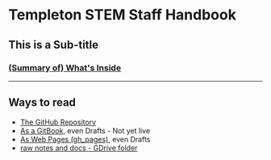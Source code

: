 # Templeton STEM Staff Handbook
## This is a Sub-title 

### [\(Summary of\) What's Inside ](SUMMARY.md)

___

## Ways to read
- [The GitHub Repository](https://github.com/janzeteachesit/StaffHandbook/)
- [As a GitBook](https://janzeteachesit.gitbooks.io/), even Drafts - Not yet live
- [As Web Pages \(gh_pages\)](https://janzeteachesit.github.io/StaffHandbook/), even Drafts
- [raw notes and docs - GDrive folder](https://drive.google.com/open?id=1jnf6nYDIaJ-jpIwPzsaVxv4T2_nzYA8H)

<!-- - [On Medium](https://medium.com/designed-classroom): (not everything is published, tho')

-->
